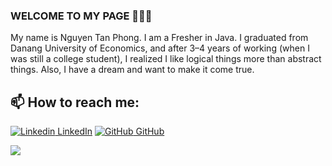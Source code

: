 ### WELCOME TO MY PAGE 👋👋👋
My name is Nguyen Tan Phong. I am a Fresher in Java. I graduated from Danang University of Economics, and after 3–4 years of working (when I was still a college student), I realized I like logical things more than abstract things. Also, I have a dream and want to make it come true.<br>
## 📫 How to reach me: 

[![Linkedin](https://i.stack.imgur.com/gVE0j.png) LinkedIn](https://www.linkedin.com/in/t%E1%BA%A5n-phong-nguy%E1%BB%85n-348081300/) [![GitHub](https://i.stack.imgur.com/tskMh.png) GitHub](https://github.com/Phongkute1412)

<!-- ![Viet's github stats](https://github-readme-stats-git-masterrstaa-rickstaa.vercel.app/api?username=uvipen&show_icons=true&theme=tokyonight&hide=contribs,prs,issues) -->

<a href="https://github.com/Phongkute1412/GuessProvinceGame">
  <!-- Change the `github-readme-stats.anuraghazra1.vercel.app` to `github-readme-stats.vercel.app`  -->
  <img align="center" src="https://github-readme-stats.vercel.app/api/pin/?username=Phongkute1412&repo=GuessProvinceGame&theme=radical" />
</a>
